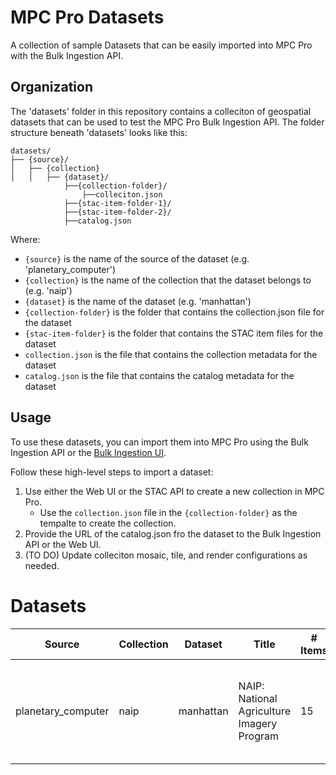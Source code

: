 # MPC Pro Datasets
A collection of sample Datasets that can be easily imported into MPC Pro with the Bulk Ingestion API. 

## Organization
The 'datasets' folder in this repository contains a colleciton of geospatial datasets that can be used to test the MPC Pro Bulk Ingestion API. The folder structure beneath 'datasets' looks like this:

```
datasets/
├── {source}/
│   ├── {collection}
│   │   ├── {dataset}/
            ├──{collection-folder}/
                ├──colleciton.json
            ├──{stac-item-folder-1}/
            ├──{stac-item-folder-2}/
            ├──catalog.json
```
Where:
- `{source}` is the name of the source of the dataset (e.g. 'planetary_computer')
- `{collection}` is the name of the collection that the dataset belongs to (e.g. 'naip')
- `{dataset}` is the name of the dataset (e.g. 'manhattan')
- `{collection-folder}` is the folder that contains the collection.json file for the dataset
- `{stac-item-folder}` is the folder that contains the STAC item files for the dataset
- `collection.json` is the file that contains the collection metadata for the dataset
- `catalog.json` is the file that contains the catalog metadata for the dataset

## Usage
To use these datasets, you can import them into MPC Pro using the Bulk Ingestion API or the [Bulk Ingestion UI](https://learn.microsoft.com/azure/planetary-computer/ingest-via-web-interface).

Follow these high-level steps to import a dataset:
1. Use either the Web UI or the STAC API to create a new collection in MPC Pro.
    * Use the `collection.json` file in the `{collection-folder}` as the tempalte to create the collection.
2. Provide the URL of the catalog.json fro the dataset to the Bulk Ingestion API or the Web UI.
3. (TO DO) Update colleciton mosaic, tile, and render configurations as needed.

# Datasets

| Source | Collection | Dataset | Title | # Items | Assets | Catalog |
|--------|------------|---------|-------|---------|--------|---------|
| planetary_computer | naip | manhattan | NAIP: National Agriculture Imagery Program | 15 | image (image/tiff; application=geotiff; profile=cloud-optimized), metadata (text/plain), thumbnail (image/jpeg) | [catalog.json](https://raw.githubusercontent.com/aloverro/mpcpro-sample-datasets/initial-naip-datasets/datasets/planetary_computer/naip/manhattan/catalog.json) |

